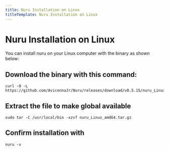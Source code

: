 ```yaml
---
title: Nuru Installation on Linux
titleTemplate: Nuru Installation on Linux
---
```


# Nuru Installation on Linux

You can install nuru on your Linux computer with the binary as shown below:

## Download the binary with this command:

```
curl -O -L https://github.com/AvicennaJr/Nuru/releases/download/v0.5.15/nuru_Linux_amd64.tar.gz

```

## Extract the file to make global available

```
sudo tar -C /usr/local/bin -xzvf nuru_Linux_amd64.tar.gz
```

## Confirm installation with

```
nuru -v

```
